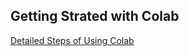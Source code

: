 
## Getting Strated with Colab
[Detailed Steps of Using Colab](https://github.com/SharonCao0920/MachineLearning/blob/main/StartWithColab/Detailed_Get_started_with_Colab.pdf)
